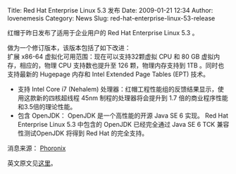 Title: Red Hat Enterprise Linux 5.3 发布
Date: 2009-01-21 12:34
Author: lovenemesis
Category: News
Slug: red-hat-enterprise-linux-53-release

红帽于昨日发布了适用于企业用户的 Red Hat Enterprise Linux 5.3 。

做为一个修订版本，该版本包括了如下改进：  
扩展 x86-64 虚拟化可用范围：现在可以支持32颗虚拟 CPU 和 80 GB
虚拟内存，相应的，物理 CPU 支持数也提升至 126 颗，物理内存支持到 1TB
。同时也支持最新的 Hugepage 内存和 Intel Extended Page Tables (EPT)
技术。  
* 支持 Intel Core i7 (Nehalem)
处理器：红帽工程性能组的反馈结果显示，使用这款新的四核超线程 45nm
制程的处理器将会提升到 1.7 倍的商业程序性能和3.5倍的理论性能。  
* 包含 OpenJDK： OpenJDK 是一个高性能的开源 Java SE 6 实现。 Red Hat
Enterprise Linux 5.3 中包含的 OpenJDK 已经完全通过 Java SE 6 TCK
兼容性测试OpenJDK 将得到 Red Hat 的完全支持。

消息来源：
[Phoronix](http://www.phoronix.com/scan.php?page=news_item&px=NzAxMA)  

英文原文见[这里](http://www.businesswire.com/portal/site/google/?ndmViewId=news_view&newsId=20090120005316&newsLang=en)。
